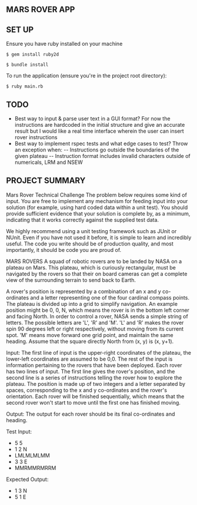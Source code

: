 ## MARS ROVER APP

## SET UP
Ensure you have ruby installed on your machine

`$ gem install ruby2d`

`$ bundle install`

To run the application (ensure you're in the project root directory):

`$ ruby main.rb`

## TODO
- Best way to input & parse user text in a GUI format? For now the instructions are hardcoded in the initial structure and give an accurate result but I would like a real time interface wherein the user can insert rover instructions
-  Best way to implement rspec tests and what edge cases to test? Throw an exception when:
-- Instructions go outside the boundaries of the given plateau
-- Instruction format includes invalid characters outside of numericals, LRM and NSEW

## PROJECT SUMMARY
Mars Rover Technical Challenge
The problem below requires some kind of input. You are free to implement any mechanism for feeding input into your solution (for example, using hard coded data within a unit test). You should provide sufficient evidence that your solution is complete by, as a minimum, indicating that it works correctly against the supplied test data.

We highly recommend using a unit testing framework such as JUnit or NUnit. Even if you have not used it before, it is simple to learn and incredibly useful.
The code you write should be of production quality, and most importantly, it should be code you are proud of.

MARS ROVERS
A squad of robotic rovers are to be landed by NASA on a plateau on Mars.
This plateau, which is curiously rectangular, must be navigated by the rovers so that their on board cameras can get a complete view of the surrounding terrain to send back to Earth.

A rover's position is represented by a combination of an x and y co-ordinates and a letter representing one of the four cardinal compass points. The plateau is divided up into a grid to simplify navigation. An example position might be 0, 0, N, which means the rover is in the bottom left corner and facing North.
In order to control a rover, NASA sends a simple string of letters. The possible letters are 'L', 'R' and 'M'. 'L' and 'R' makes the rover spin 90 degrees left or right respectively, without moving from its current spot.
'M' means move forward one grid point, and maintain the same heading.
Assume that the square directly North from (x, y) is (x, y+1).

Input:
The first line of input is the upper-right coordinates of the plateau, the lower-left coordinates are assumed to be 0,0.
The rest of the input is information pertaining to the rovers that have been deployed. Each rover has two lines of input. The first line gives the rover's position, and the second line is a series of instructions telling the rover how to explore the plateau.
The position is made up of two integers and a letter separated by spaces, corresponding to the x and y co-ordinates and the rover's orientation.
Each rover will be finished sequentially, which means that the second rover won't start to move until the first one has finished moving.

Output:
The output for each rover should be its final co-ordinates and heading.

Test Input:
- 5 5
- 1 2 N
- LMLMLMLMM
- 3 3 E
- MMRMMRMRRM

Expected Output:
- 1 3 N
- 5 1 E
